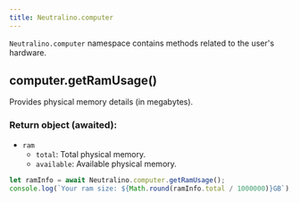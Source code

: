```yaml
---
title: Neutralino.computer
---
```


`Neutralino.computer` namespace contains methods related to the user's hardware.

## computer.getRamUsage()
Provides physical memory details (in megabytes).

### Return object (awaited):
- `ram`
  * `total`: Total physical memory.
  * `available`: Available physical memory.


```js
let ramInfo = await Neutralino.computer.getRamUsage();
console.log(`Your ram size: ${Math.round(ramInfo.total / 1000000)}GB`);
```
